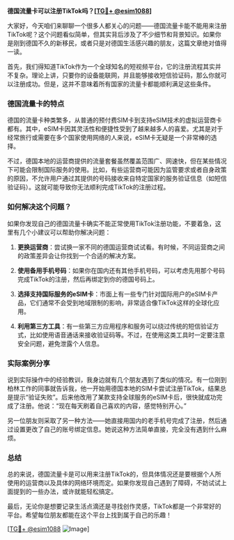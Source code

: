 **德国流量卡可以注册TikTok吗？[[TG💪+ @esim1088](https://t.me/s/esim1088)]**

大家好，今天咱们来聊聊一个很多人都关心的问题——德国流量卡能不能用来注册TikTok呢？这个问题看似简单，但其实背后涉及了不少细节和背景知识。如果你是刚到德国不久的新移民，或者只是对德国生活感兴趣的朋友，这篇文章绝对值得一读。

首先，我们得知道TikTok作为一个全球知名的短视频平台，它的注册流程其实并不复杂。理论上讲，只要你的设备能联网，并且能够接收短信验证码，那么你就可以注册成功。但是，这并不意味着所有国家的流量卡都能顺利满足这些条件。

### 德国流量卡的特点

德国的流量卡种类繁多，从普通的预付费SIM卡到支持eSIM技术的虚拟运营商卡都有。其中，eSIM卡因其灵活性和便捷性受到了越来越多人的喜爱。尤其是对于经常旅行或需要在多个国家使用网络的人来说，eSIM卡无疑是一个非常棒的选择。

不过，德国本地的运营商提供的流量套餐虽然覆盖范围广、网速快，但在某些情况下可能会限制国际服务的使用。比如，有些运营商可能因为监管要求或者自身政策的原因，不允许用户通过其提供的号码接收来自特定国家的服务验证信息（如短信验证码）。这就可能导致你无法顺利完成TikTok的注册过程。

### 如何解决这个问题？

如果你发现自己的德国流量卡确实不能正常使用TikTok注册功能，不要着急，这里有几个小建议可以帮助你解决问题：

1. **更换运营商**：尝试换一家不同的德国运营商试试看。有时候，不同运营商之间的政策差异会让你找到一个合适的解决方案。
   
2. **使用备用手机号码**：如果你在国内还有其他手机号码，可以考虑先用那个号码完成TikTok的注册，然后再绑定到你的德国号码上。

3. **选择支持国际服务的eSIM卡**：市面上有一些专门针对国际用户的eSIM卡产品，它们通常不会受到地域限制的影响，非常适合像TikTok这样的全球化应用。

4. **利用第三方工具**：有一些第三方应用程序和服务可以绕过传统的短信验证方式，比如使用语音通话来接收验证码等。不过，在使用这类工具时一定要注意安全问题，避免泄露个人信息。

### 实际案例分享

说到实际操作中的经验教训，我身边就有几个朋友遇到了类似的情况。有一位刚到柏林工作的同事就告诉我，他一开始用德国本地的SIM卡尝试注册TikTok，结果总是提示“验证失败”。后来他改用了某款支持全球服务的eSIM卡后，很快就成功完成了注册。他说：“现在每天刷着自己喜欢的内容，感觉特别开心。”

另一位朋友则采取了另一种方法——她直接用国内的老手机号完成了注册，然后通过设置更改了自己的账号绑定信息。她说这种方法简单直接，完全没有遇到什么麻烦。

### 总结

总的来说，德国流量卡是可以用来注册TikTok的，但具体情况还是要根据个人所使用的运营商以及具体的网络环境而定。如果你发现自己遇到了障碍，不妨试试上面提到的一些办法，或许就能轻松搞定。

最后，无论你是想要记录生活点滴还是寻找创作灵感，TikTok都是一个非常好的平台。希望每位朋友都能在这个平台上找到属于自己的乐趣！

[[TG💪+ @esim1088](https://t.me/s/esim1088) ![Image](https://i.postimg.cc/4NQfJmqS/Snipaste-2025-05-13-00-14-12.png)]